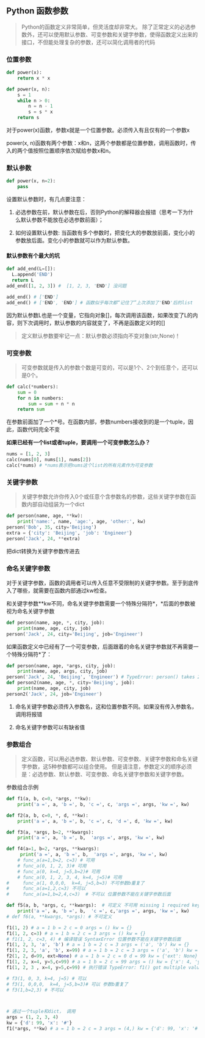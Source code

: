 ## Python 函数参数
> Python的函数定义非常简单，但灵活度却非常大。
> 除了正常定义的必选参数外，还可以使用默认参数、可变参数和关键字参数，使得函数定义出来的接口，不但能处理复杂的参数，还可以简化调用者的代码

### 位置参数

```python
def power(x):
    return x * x

def power(x, n):
    s = 1
    while n > 0:
        n = n - 1
        s = s * x
    return s
```
对于power(x)函数，参数x就是一个位置参数。必须传入有且仅有的一个参数x

power(x, n)函数有两个参数：x和n，这两个参数都是位置参数，调用函数时，传入的两个值按照位置顺序依次赋给参数x和n。

### 默认参数

```python
def power(x, n=2):
    pass
```

设置默认参数时，有几点要注意：

1. 必选参数在前，默认参数在后，否则Python的解释器会报错（思考一下为什么默认参数不能放在必选参数前面）；

2. 如何设置默认参数: 当函数有多个参数时，把变化大的参数放前面，变化小的参数放后面。变化小的参数就可以作为默认参数。

#### 默认参数有个最大的坑

```python 
def add_end(L=[]):
  L.append('END')
  return L
add_end([1, 2, 3]) #  [1, 2, 3, 'END'] 没问题

add_end() # ['END']
add_end() # ['END', 'END'] # 函数似乎每次都“记住了”上次添加了'END'后的list
```

因为默认参数L也是一个变量，它指向对象[]，每次调用该函数，如果改变了L的内容，则下次调用时，默认参数的内容就变了，不再是函数定义时的[]

>  定义默认参数要牢记一点：默认参数必须指向不变对象(str,None)！

### 可变参数
> 可变参数就是传入的参数个数是可变的，可以是1个、2个到任意个，还可以是0个。

```python
def calc(*numbers):
    sum = 0
    for n in numbers:
        sum = sum + n * n
    return sum
```

在参数前面加了一个*号。在函数内部，参数numbers接收到的是一个tuple，因此，函数代码完全不变

**如果已经有一个list或者tuple，要调用一个可变参数怎么办？**

```python
nums = [1, 2, 3]
calc(nums[0], nums[1], nums[2])
calc(*nums) # *nums表示把nums这个list的所有元素作为可变参数
```

### 关键字参数
> 关键字参数允许你传入0个或任意个含参数名的参数，这些关键字参数在函数内部自动组装为一个dict

```python
def person(name, age, **kw):
    print('name:', name, 'age:', age, 'other:', kw)
person('Bob', 35, city='Beijing')
extra = {'city': 'Beijing', 'job': 'Engineer'}
person('Jack', 24, **extra)
```

 把dict转换为关键字参数传进去 

### 命名关键字参数

对于关键字参数，函数的调用者可以传入任意不受限制的关键字参数。至于到底传入了哪些，就需要在函数内部通过kw检查。

和关键字参数**kw不同，命名关键字参数需要一个特殊分隔符*，*后面的参数被视为命名关键字参数

```python
def person(name, age, *, city, job):
    print(name, age, city, job)
person('Jack', 24, city='Beijing', job='Engineer')
```

如果函数定义中已经有了一个可变参数，后面跟着的命名关键字参数就不再需要一个特殊分隔符*了：

```python
def person(name, age, *args, city, job):
    print(name, age, args, city, job)
person('Jack', 24, 'Beijing', 'Engineer') # TypeError: person() takes 2 positional arguments but 4 were given
def person2(name, age, *, city='Beijing', job):
    print(name, age, city, job)
person2('Jack', 24, job='Engineer') 
```

1. 命名关键字参数必须传入参数名，这和位置参数不同。如果没有传入参数名，调用将报错
 
2. 命名关键字参数可以有缺省值 

### 参数组合
> 定义函数，可以用必选参数、默认参数、可变参数、关键字参数和命名关键字参数，这5种参数都可以组合使用。
> 但是请注意，参数定义的顺序必须是：必选参数、默认参数、可变参数、命名关键字参数和关键字参数。

参数组合示例

```python
def f1(a, b, c=0, *args, **kw):
    print('a =', a, 'b =', b, 'c =', c, 'args =', args, 'kw =', kw)

def f2(a, b, c=0, *, d, **kw):
    print('a =', a, 'b =', b, 'c =', c, 'd =', d, 'kw =', kw)

def f3(a, *args, b=2, **kwargs):
    print('a =', a, 'b =', b,  'args =', args, 'kw =', kw)

def f4(a=1, b=2, *args, **kwargs):
     print('a =', a, 'b =', b,  'args =', args, 'kw =', kw)
    # func_a(a=1,b=2, c=3) # 可用
    # func_a(0, 1, 2, 3)# 可用
    # func_a(0, k=4, j=5,b=2)# 可用
    # func_a(0, 1, 2, 3, 4, k=4, j=5)# 可用
#     func_a(1, 0,0,0,  k=4, j=5,b=3) 不可参数b重复了
#     func_a(a=1,2,c=3) 不可以
#     func_a(a=1,b=2,4,c=3)  # 不可以 位置参数不能在关键字参数后面

def f5(a, b, *args, c, **kwargs):  # 可定义 不可用 missing 1 required keyword-only argument: 'c'
    print('a =', a, 'b =', b,  'c =', c,'args =', args, 'kw =', kw)
# def f6(a, **kwargs, *args): # 不可定义

f1(1, 2) # a = 1 b = 2 c = 0 args = () kw = {}
f1(1, 2, c=3) # a = 1 b = 2 c = 3 args = () kw = {}
# f1(1, 2, c=3, 4) # 编译错误 SyntaxError 位置参数不能在关键字参数后面
f1(1, 2, 3, 'a', 'b') # a = 1 b = 2 c = 3 args = ('a', 'b') kw = {}
f1(1, 2, 3, 'a', 'b', x=99) # a = 1 b = 2 c = 3 args = ('a', 'b') kw = {'x': 99}
f2(1, 2, d=99, ext=None) # a = 1 b = 2 c = 0 d = 99 kw = {'ext': None}
f1(1, 2, x=4, y=5,c=99) # a = 1 b = 2 c = 99 args = () kw = {'x': 4, 'y': 5}
f1(1, 2, 3 , x=4, y=5,c=99) # 执行错误 TypeError: f1() got multiple values for argument 'c'

# f3(1, 0, 3, k=4, j=5) # 可以
# f3(1, 0,0,0,  k=4, j=5,b=3)# 可以 参数b重复了
# f3(1,b=2,3) # 不可以



# 通过一个tuple和dict， 调用
args = (1, 2, 3, 4)
kw = {'d': 99, 'x': '#'}
f1(*args, **kw) # a = 1 b = 2 c = 3 args = (4,) kw = {'d': 99, 'x': '#'}

```
 
